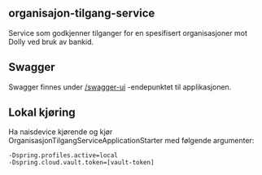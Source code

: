 ## organisajon-tilgang-service

Service som godkjenner tilganger for en spesifisert organisasjoner mot Dolly ved bruk av bankid.

## Swagger

Swagger finnes under [/swagger-ui](https://testnav-organisasjon-tilgang-service.dev.intern.nav.no/swagger-ui.html)
-endepunktet til applikasjonen.

## Lokal kjøring

Ha naisdevice kjørende og kjør OrganisasjonTilgangServiceApplicationStarter med følgende argumenter:

``` 
-Dspring.profiles.active=local
-Dspring.cloud.vault.token=[vault-token]
```
